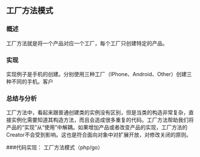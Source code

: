 ## 工厂方法模式

### 概述
工厂方法就是将一个产品对应一个工厂，每个工厂只创建特定的产品。

### 实现
实现例子是手机的创建。分别使用三种工厂（IPhone、Android、Other）创建三种不同的手机。客户

### 总结与分析
工厂方法中，看起来跟普通创建类的实例没有区别，但是当类的构造非常复杂，直接实例化需要知道其构造方法，而且会造成很多重复的代码。工厂方法帮助我们将产品的“实现”从“使用”中解耦。如果增加产品或者改变产品的实现，工厂方法的Creator不会受到影响。这也是符合面向对象中对扩展开放，对修改关闭的原则。

###代码实现：
工厂方法模式（php/go）